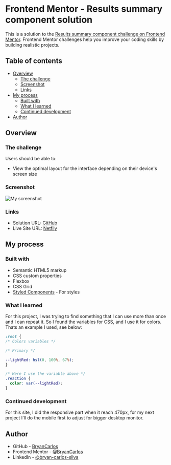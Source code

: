 # Frontend Mentor - Results summary component solution

This is a solution to the [Results summary component challenge on Frontend Mentor](https://www.frontendmentor.io/challenges/results-summary-component-CE_K6s0maV). Frontend Mentor challenges help you improve your coding skills by building realistic projects. 

## Table of contents

- [Overview](#overview)
  - [The challenge](#the-challenge)
  - [Screenshot](#screenshot)
  - [Links](#links)
- [My process](#my-process)
  - [Built with](#built-with)
  - [What I learned](#what-i-learned)
  - [Continued development](#continued-development)
- [Author](#author)

## Overview

### The challenge

Users should be able to:

- View the optimal layout for the interface depending on their device's screen size

### Screenshot

![My screenshot](https://prnt.sc/9Cnj6iBNGrtd)

### Links

- Solution URL: [GitHub](https://github.com/BryanCarlos/results-summary-frontend-mentor)
- Live Site URL: [Netfily](https://your-live-site-url.com)

## My process

### Built with

- Semantic HTML5 markup
- CSS custom properties
- Flexbox
- CSS Grid
- [Styled Components](https://styled-components.com/) - For styles

### What I learned

For this project, I was trying to find something that I can use more than once and I can repeat it. So I found the variables for CSS, and I use it for colors.
Thats an example I used, see below:

```css
:root {
/* Colors variables */

/* Primary */

--lightRed: hsl(0, 100%, 67%);
}

/* Here I use the variable above */
.reaction {
  color: var(--lightRed);
}
```

### Continued development

For this site, I did the responsive part when it reach 470px, for my next project I'll do the mobile first to adjust for bigger desktop monitor.


## Author

- GitHub - [BryanCarlos](https://github.com/BryanCarlos)
- Frontend Mentor - [@BryanCarlos](https://www.frontendmentor.io/profile/BryanCarlos)
- LinkedIn - [@bryan-carlos-silva](https://www.linkedin.com/in/bryan-carlos-silva//)